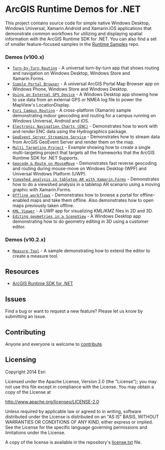 ArcGIS Runtime Demos for .NET
===========================

This project contains source code for simple native Windows Desktop, Windows Universal, Xamarin.Android and Xamarin.iOS applications that demonstrate common workflows for utilizing and displaying spatial information with the ArcGIS Runtime SDK for .NET.
You can also find a set of smaller feature-focused samples in the [Runtime Samples](https://github.com/Esri/arcgis-runtime-samples-dotnet) repo.

### Demos (v100.x)

* [`Turn-by-Turn Routing`](src/TurnByTurn) - A universal turn-by-turn app that shows routing and navigation on Windows Desktop, Windows Store and Xamarin.Forms.
* [`Simple Portal Browser`](src/SimplePortalBrowser) - A universal ArcGIS Portal Map Browser app on Windows Phone, Windows Store and Windows Desktop.
* [`Using an External GPS Device`](src/ExternalNmeaGPS) - A Windows Desktop app showing how to use data from an external GPS or NMEA log file to power the MapView's LocationDisplay.
* [`Esri Campus Routing`](src/CampusRouting) - A cross-platform (Xamarin) sample demonstrating indoor geocoding and routing for a campus running on Windows Universal, Android and iOS.
* [`Electronic Navigation Charts (ENC)`](src/HydrographicsSample) - Demonstrates how to work with and render ENC data using the Hydrographics package.
* [`GeoEvent Server Streaming Service`](src/GeoEventServerSample) - Demonstrates how to stream data from ArcGIS GeoEvent Server and render them on the map.
* [`Multi Targeting Project`](src/MultiTargeting) - Example showing how to create a single multi-targeting project that targets all the frameworks that the ArcGIS Runtime SDK for .NET Supports.
* [`Geocode & Route on MouseMove`](src/GeocodeAndRoutingOnMouseMove) - Demonstrates fast reverse geocoding and routing during mouse-move on Windows Desktop (WPF) and Universal Windows Platform (UWP).
* [`Viewshed analysis in tabletop AR with Xamarin.Forms`](src/ViewshedInTabletopAR) - Demonstrates how to do a viewshed analysis in a tabletop AR scenario using a moving graphic with Xamarin.Forms.
* [`Offline workflows`](src/OfflineWorkflowsSample) - Demonstrates how to browse a portal for offline-enabled maps and take them offline. Also demonstrates how to open maps previously taken offline.
* [`KML Viewer`](src/KmlViewer) - A UWP app for visualizing KML/KMZ files in 2D and 3D.
* [`Editing geometries in a SceneView`](src/SceneViewEdit) - A Windows Desktop app demonstrating how to do geometry editing in 3D using a customer editor.
 
### Demos (v10.2.x)

* [`Measure Tool`](src/MeasureTool) - A sample demonstrating how to extend the editor to create a measure tool.

## Resources

* [ArcGIS Runtime SDK for .NET](https://developers.arcgis.com/net/)

## Issues

Find a bug or want to request a new feature?  Please let us know by submitting an issue.

## Contributing

Anyone and everyone is welcome to [contribute](CONTRIBUTING.md).

## Licensing
Copyright 2014 Esri

Licensed under the Apache License, Version 2.0 (the "License");
you may not use this file except in compliance with the License.
You may obtain a copy of the License at

   http://www.apache.org/licenses/LICENSE-2.0

Unless required by applicable law or agreed to in writing, software
distributed under the License is distributed on an "AS IS" BASIS,
WITHOUT WARRANTIES OR CONDITIONS OF ANY KIND, either express or implied.
See the License for the specific language governing permissions and
limitations under the License.

A copy of the license is available in the repository's [license.txt](license.txt) file.

